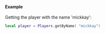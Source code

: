 #### Example
Getting the player with the name 'mickkay':
```lua
local player = Players.getByName( "mickkay")
```
